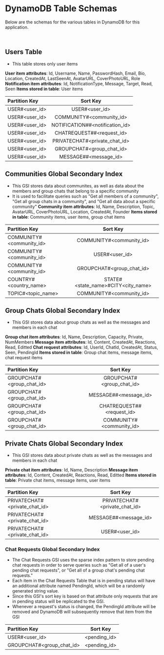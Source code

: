 # DynamoDB Table Schemas

Below are the schemas for the various tables in DynamoDB for this application.

<br>

## Users Table

- This table stores only user items

**User item attributes**: Id, Username, Name, PasswordHash, Email, Bio, Location, CreatedAt, LastSeenAt, AvatarURL, CoverPhotoURL, Role
**Notification item attributes**: Id, NotificationType, Message, Target, Read, Seen
**Items stored in table**: User items


| Partition Key    | Sort Key                                               | 
| :--------------- | :--------------------------------------------------:   | 
| USER#<user_id>   | USER#<user_id>                                      | 
| USER#<user_id>   | COMMUNITY#<community_id>                               |
| USER#<user_id>   | NOTIFICATION#<ISO-8601-timestamp>#<notification_id>    |
| USER#<user_id>   | CHATREQUEST#<ISO-8601-timestamp>#<request_id>          |
| USER#<user_id>   | PRIVATECHAT#<private_chat_id>                          |                            
| USER#<user_id>   | GROUPCHAT#<group_chat_id>                              |
| USER#<user_id>   | MESSAGE#<ISO-8601-timestamp>#<message_id>|


## Communities Global Secondary Index

- This GSI stores data about communites, as well as data about the members and group chats that belong to a specific community
- It is used to facilitate queries such as "Get all members of a community", "Get all group chats in a community", and "Get all data about a specific community"
**Community item attributes**: Id, Name, Description, Topic, AvatarURL, CoverPhotoURL, Location, CreatedAt, Founder
**Items stored in table**: Community items, user items, group chat items


| Partition Key            | Sort Key                   | 
| :----------------------  | :------------------------: | 
| COMMUNITY#<community_id> | COMMUNITY#<community_id>   | 
| COMMUNITY#<community_id> | USER#<user_id>             | 
| COMMUNITY#<community_id> | GROUPCHAT#<group_chat_id>  | 
| COUNTRY#<country_name>   | STATE#<state_name>#CITY<city_name>   |
| TOPIC#<topic_name>          | COMMUNITY#<community_id>             |




## Group Chats Global Secondary Index

- This GSI stores data about group chats as well as the messages and members in each chat

**Group chat item attributes**: Id, Name, Description, Capacity, Private, NumMembers
**Message item attributes**: Id, Content, CreatedAt, Reactions, Read, Editted
**Chat request attributes**: Id, UserId, ChatId, CreatedAt, Status, Seen, PendingId
**Items stored in table**: Group chat items, message items, chat request items



| Partition Key                  | Sort Key                                 | 
| :----------------------------- | :--------------------------------------: |
| GROUPCHAT#<group_chat_id>      | GROUPCHAT#<group_chat_id>                | 
| GROUPCHAT#<group_chat_id>      | MESSAGE#<ISO-8601-timestamp>#<message_id>| 
| GROUPCHAT#<group_chat_id>      | CHATREQUEST#<ISO-8601-timestamp>#<request_id> |
| GROUPCHAT#<group_chat_id>      | COMMUNITY#<community_id>             | 



## Private Chats Global Secondary Index

- This GSI stores data about private chats as well as the messages and members in each chat

**Private chat item attributes**: Id, Name, Description
**Message item attributes**: Id, Content, CreatedAt, Reactions, Read, Editted
**Items stored in table**: Private chat items, message items, user items



| Partition Key                  | Sort Key                                 | 
| :----------------------------- | :--------------------------------------: | 
| PRIVATECHAT#<private_chat_id>  | PRIVATECHAT#<private_chat_id>            | 
| PRIVATECHAT#<private_chat_id>  | MESSAGE#<ISO-8601-timestamp>#<message_id>|
| PRIVATECHAT#<private_chat_id>  | USER#<user_id>                           |                         



 
### Chat Requests Global Secondary Index

- The Chat Requests GSI uses the sparse index pattern to store pending chat requests in order to serve queries such as "Get all of a user's pending chat requests", or "Get all of a group chat's pending chat requests." 
- Each item in the Chat Requests Table that is in pending status will have an additional attribute named PendingId, which will be a randomly generated string value. 
- Since this GSI's sort key is based on that attribute only requests that are in pending status will be replicated to the GSI. 
- Whenever a request's status is changed, the PendingId attribute will be removed and DynamoDB will subsequently remove that item from the GSI


| Partition Key                  | Sort Key     |                                  
| :----------------------------- | :----------: | 
| USER#<user_id>                 | <pending_id> | 
| GROUPCHAT#<group_chat_id>      | <pending_id> |